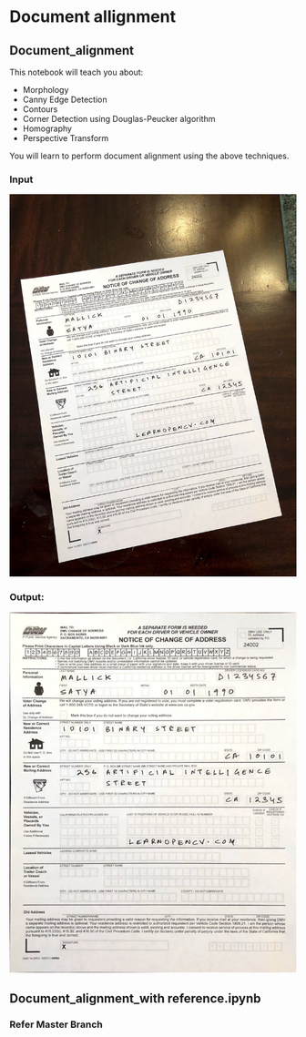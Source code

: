 # Document allignment

## Document_alignment

This notebook will teach you about:
* Morphology
* Canny Edge Detection
* Contours
* Corner Detection using Douglas-Peucker algorithm
* Homography
* Perspective Transform

You will learn to perform document alignment using the above techniques.

### Input

<img src = 'inputs/scanned-form.jpg'>

### Output:


<img src = 'outputs/aligned.jpg'>


## Document_alignment_with reference.ipynb

### Refer Master Branch 
